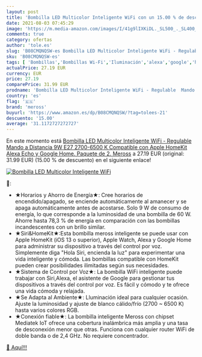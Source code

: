 ```yaml
---
layout: post
title: 'Bombilla LED Multicolor Inteligente WiFi con un 15.00 % de descuento'
date: 2021-08-03 07:45:29
image: 'https://m.media-amazon.com/images/I/41g9lIXKiDL._SL500_._SL400_.jpg'
comments: true
category: ofertas
author: 'tole.es'
slug: 'B08CMQNQSW-es Bombilla LED Multicolor Inteligente WiFi - Regulable Mando...'
sku: 'B08CMQNQSW-es'
tags: [ 'Bombillas','Bombillas Wi-Fi','Iluminación','alexa','google','home','meross', ]
actualPrice: 27.19 EUR
currency: EUR
price: 27.19
comparePrice: 31.99 EUR
prodname: 'Bombilla LED Multicolor Inteligente WiFi - Regulable  Mando a Distancia  9W  E27  2700-6500 K  Compatible con Apple HomeKit  Alexa Echo y Google Home. Paquete de 2. Meross'
country: 'es'
flag: '🇪🇸'
brand: 'meross'
buyurl: 'https://www.amazon.es/dp/B08CMQNQSW/?tag=tolees-21'
descuento: '15.00'
average: '31.1172727272727'
---
```


En este momento está [Bombilla LED Multicolor Inteligente WiFi - Regulable  Mando a Distancia  9W  E27  2700-6500 K  Compatible con Apple HomeKit  Alexa Echo y Google Home. Paquete de 2. Meross](https://www.amazon.es/dp/B08CMQNQSW/?tag=tolees-21) a 27.19 EUR (original: 31.99 EUR) (15.00 %  de descuento) en el siguiente enlace!

[![Bombilla LED Multicolor Inteligente WiFi](https://m.media-amazon.com/images/I/41g9lIXKiDL._SL500_._SL400_.jpg)](https://www.amazon.es/dp/B08CMQNQSW/?tag=tolees-21)

🔎:

- ★Horarios y Ahorro de Energía★: Cree horarios de encendido/apagado, se enciende automáticamente al amanecer y se apaga automáticamente antes de acostarse. Solo 9 W de consumo de energía, lo que corresponde a la luminosidad de una bombilla de 60 W. Ahorre hasta 78,3 % de energía en comparación con las bombillas incandescentes con un brillo similar.
- ★Siri&HomeKit★:Esta bombilla meross inteligente se puede usar con Apple HomeKit (iOS 13 o superior), Apple Watch, Alexa y Google Home para administrar su dispositivo a través del control por voz. Simplemente diga "Hola Siri, encienda la luz" para experimentar una vida inteligente y cómoda. Las bombillas compatible con HomeKit pueden crear posibilidades ilimitadas según sus necesidades.
- ★Sistema de Control por Voz★: La bombilla WiFi inteligente puede trabajar con Siri,Alexa, el asistente de Google para gestionar tus dispositivos a través del control por voz. Es fácil y cómodo y te ofrece una vida cómoda y relajada.
- ★Se Adapta al Ambiente★: Lluminación ideal para cualquier ocasión. Ajuste la luminosidad y ajuste de blanco cálido/frío (2700 ~ 6500 K) hasta varios colores RGB.
- ★Conexión fiable★: La bombilla inteligente Meross con chipset Mediatek IoT ofrece una cobertura inalámbrica más amplia y una tasa de desconexión menor que otras. Funciona con cualquier router WiFi de doble banda o de 2,4 GHz. No requiere concentrador.

[🛒 Aquí!!!](https://www.amazon.es/dp/B08CMQNQSW/?tag=tolees-21)
